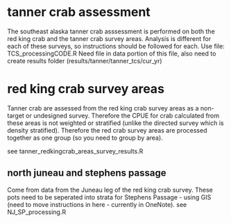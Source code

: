 # tanner crab assessment 

The southeast alaska tanner crab asssessment is performed on both the red king crab and the tanner crab survey areas. Analysis is different for each of these surveys, so instructions should be followed for each.
Use file: TCS_processingCODE.R
Need file in data portion of this file, also need to create results folder (results/tanner/tanner_tcs/cur_yr)


# red king crab survey areas
Tanner crab are assessed from the red king crab survey areas as a non-target or undesigned survey. Therefore the CPUE for crab calculated from these areas is not weighted or stratified (unlike the directed survey which is density stratified). Therefore the red crab survey areas are processed together as one group (so you need to group by area). 

see tanner_redkingcrab_areas_survey_results.R


## north juneau and stephens passage
Come from data from the Juneau leg of the red king crab survey. These pots need to be seperated into strata for Stephens Passage - using GIS (need to move instructions in here - currently in OneNote). 
see NJ_SP_processing.R